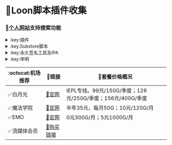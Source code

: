 # :balloon:Loon脚本插件收集  
### 🔔[个人网站](https://ybnet.ga)支持搜索功能

<details>
   <summary>:key:插件</summary>   


|:octocat:插件|:link:链接|:pushpin:操作说明|
|--|--|--|
|:balloon:插件直装|[:link:链接地址](https://ybnet.ga/loon.html)|手机访问
|:white_check_mark:插件合集|[:link:链接地址](https://ybnet.ga/plugin/4in1.plugin)|配置-插件-粘贴链接
|:white_check_mark:去广告|[:link:链接地址](https://ybnet.ga/plugin/startingad.plugin)|配置-插件-粘贴链接
|:white_check_mark:去广告mix|[:link:链接地址](https://ybnet.ga/plugin/adultra.plugin)|配置-插件-粘贴链接
|:white_check_mark:去广告mix+|[:link:链接地址](https://ybnet.ga/plugin/adultraplus.plugin)|配置-插件-粘贴链接
|:white_check_mark:Sub-Store|[:link:链接地址](https://raw.githubusercontent.com/Peng-YM/Sub-Store/master/config/Loon.plugin)|配置-插件-粘贴链接
|:white_check_mark:百度云加速|[:link:链接地址](https://ybnet.ga/plugin/BaiduCloud.plugin)|配置-插件-粘贴链接
|:white_check_mark:扫描全能王|[:link:链接地址](https://ybnet.ga/plugin/CamScanner.plugin)|配置-插件-粘贴链接
|:white_check_mark:Emby|[:link:链接地址](https://ybnet.ga/plugin/Emby.plugin)|配置-插件-粘贴链接
|:white_check_mark:酷我会员|[:link:链接地址](https://ybnet.ga/plugin/KuwoVip.plugin)|配置-插件-粘贴链接
|:white_check_mark:酷我数字专辑解锁|[:link:链接地址](https://ybnet.ga/plugin/kuwo-unlock.plugin)|配置-插件-粘贴链接
|:white_check_mark:历史价格|[:link:链接地址](https://ybnet.ga/plugin/Price.plugin)|配置-插件-粘贴链接
|:white_check_mark:WPS会员解锁|[:link:链接地址](https://ybnet.ga/plugin/WPS.plugin)|配置-插件-粘贴链接
|:white_check_mark:Nicegram会员解锁|[:link:链接地址](https://ybnet.ga/plugin/nicegram.plugin)|配置-插件-粘贴链接
|:white_check_mark:财新文章解锁|[:link:链接地址](https://ybnet.ga/plugin/caixin.plugin)|配置-插件-粘贴链接
|:white_check_mark:spotify会员解锁|[:link:链接地址](https://ybnet.ga/plugin/SpotifyPremium.plugin)|配置-插件-粘贴链接
|:white_check_mark:SoundCloud Go+|[:link:链接地址](https://ybnet.ga/plugin/soundcloud.plugin)|配置-插件-粘贴链接
|:white_check_mark:切换百度搜索|[:link:链接地址](https://ybnet.ga/plugin/B-Search.plugin)|配置-插件-粘贴链接 地址栏输入bd+空格+关键字
|:white_check_mark:代理链路检测|[:link:链接地址](https://ybnet.ga/plugin/NodeLinkCheck.plugin)|配置-插件-粘贴链接
|:white_check_mark:网络模式切换|[:link:链接地址](https://ybnet.ga/plugin/Running-Mode.plugin)|配置-插件-粘贴链接 自行修改[脚本](https://ybnet.ga/plugin/Running-Mode.js)参数
|:white_check_mark:波点音乐|[:link:链接地址](https://ybnet.ga/plugin/Bodian.plugin)|配置-插件-粘贴链接
|:white_check_mark:禁用iOS更新|[:link:链接地址](https://ybnet.ga/plugin/DisableUpdate.plugin)|配置-插件-粘贴链接
|:white_check_mark:奈飞评分|[:link:链接地址](https://ybnet.ga/plugin/Ratings.plugin)|配置-插件-粘贴链接
|:white_check_mark:番茄小说|[:link:链接地址](https://ybnet.ga/plugin/fanqienovel.plugin)|配置-插件-粘贴链接
|:white_check_mark:TestFlight|[:link:链接地址](https://ybnet.ga/plugin/iRingo_TestFlight.plugin)|配置-插件-粘贴链接
|:white_check_mark:BoxJS|[:link:链接地址](https://raw.githubusercontent.com/chavyleung/scripts/master/box/rewrite/boxjs.rewrite.loon.tf.plugin)|配置-插件-粘贴链接-safari-boxjs.com-添加到主屏幕
|:white_check_mark:Bili换区|[:link:链接地址](https://raw.githubusercontent.com/Coldvvater/Loon/master/Plugin/Bili_Auto_Regions.plugin)|配置-插件-粘贴链接
|:white_check_mark:Q-Search|[:link:链接地址](https://raw.githubusercontent.com/Coldvvater/Loon/master/Plugin/Q-Search.plugin)|配置-插件-粘贴链接（需设置duckduckgo为默认搜索引擎）
|:white_check_mark:豆瓣影视|[:link:链接地址](https://raw.githubusercontent.com/Coldvvater/Loon/master/Plugin/DouBanPlay.plugin)|配置-插件-粘贴链接
|:white_check_mark:字幕增强双语|[:link:链接地址](https://raw.githubusercontent.com/DualSubs/DualSubs/main/plugin/DualSubs.plugin)|配置-插件-粘贴链接
|:white_check_mark:YouTube双语|[:link:链接地址](https://raw.githubusercontent.com/DualSubs/DualSubs/main/plugin/DualSubs.YouTube.plugin)|配置-插件-粘贴链接
|:white_check_mark:签到脚本Cookie获取|[:link:链接地址](https://raw.githubusercontent.com/NobyDa/Script/master/Loon/Loon_GetCookie.plugin)|配置-插件-粘贴链接
|:white_check_mark:TF账户管理|[:link:链接地址](https://raw.githubusercontent.com/NobyDa/Script/master/Loon/Loon_TF_Account.plugin)|配置-插件-粘贴链接
|:white_check_mark:巴哈姆特动画疯|[:link:链接地址](https://raw.githubusercontent.com/NobyDa/Script/master/Loon/Loon_Bahamut_ADS.plugin)|配置-插件-粘贴链接
|:white_check_mark:115网盘|[:link:链接地址](https://raw.githubusercontent.com/Tartarus2014/Loon-Script/master/Plugin/115.plugin)|配置-插件-粘贴链接
|:white_check_mark:节点流媒体支持检测|[:link:链接地址](https://raw.githubusercontent.com/Tartarus2014/Loon-Script/master/Plugin/MediaCheck.plugin)|配置-插件-粘贴链接
|:white_check_mark:微博去广告|[:link:链接地址](https://raw.githubusercontent.com/Tartarus2014/Loon-Script/master/Plugin/Block/WeiboAds.plugin)|配置-插件-粘贴链接
|:white_check_mark:知乎去广告|[:link:链接地址](https://raw.githubusercontent.com/Tartarus2014/Loon-Script/master/Plugin/Block/ZhiHu.plugin)|配置-插件-粘贴链接
|:white_check_mark:跳过代理检测|[:link:链接地址](https://raw.githubusercontent.com/Tartarus2014/Loon-Script/master/Plugin/skip-proxy.plugin)|配置-插件-粘贴链接
|:white_check_mark:DNS解析|[:link:链接地址](https://raw.githubusercontent.com/VirgilClyne/VirgilClyne/main/modules/DNS/DNS.plugin)|配置-插件-粘贴链接
|:white_check_mark:iOS天气|[:link:链接地址](https://raw.githubusercontent.com/VirgilClyne/iRingo/main/plugin/Weather.plugin)|配置-插件-粘贴链接
|:white_check_mark:iOS定位|[:link:链接地址](https://raw.githubusercontent.com/VirgilClyne/iRingo/main/plugin/Location.plugin)|配置-插件-粘贴链接
|:white_check_mark:iOSMitM|[:link:链接地址](https://raw.githubusercontent.com/VirgilClyne/iRingo/main/plugin/MitM.plugin)|配置-插件-粘贴链接
|:white_check_mark:Siri|[:link:链接地址](https://raw.githubusercontent.com/VirgilClyne/iRingo/main/plugin/Siri.plugin)|配置-插件-粘贴链接
|:white_check_mark:Apple News|[:link:链接地址](https://raw.githubusercontent.com/VirgilClyne/iRingo/main/plugin/News.plugin)|配置-插件-粘贴链接
|:white_check_mark:Apple TV|[:link:链接地址](https://raw.githubusercontent.com/VirgilClyne/iRingo/main/plugin/TV.plugin)|配置-插件-粘贴链接
|:white_check_mark:流利说解锁|[:link:链接地址](https://ybnet.ga/plugin/lls.plugin)|配置-插件-粘贴链接
|:white_check_mark:JibJab|[:link:链接地址](https://ybnet.ga/plugin/jibjab.plugin)|配置-插件-粘贴链接
|:white_check_mark:Mix Camera|[:link:链接地址](https://ybnet.ga/plugin/mix.plugin)|配置-插件-粘贴链接
|:white_check_mark:Picsart|[:link:链接地址](https://ybnet.ga/plugin/picsart.plugin)|配置-插件-粘贴链接
|:white_check_mark:Polarr|[:link:链接地址](https://ybnet.ga/plugin/polarr.plugin)|配置-插件-粘贴链接
|:white_check_mark:皮皮虾|[:link:链接地址](https://ybnet.ga/plugin/ppx.plugin)|配置-插件-粘贴链接
|:white_check_mark:VSCO|[:link:链接地址](https://ybnet.ga/plugin/vsco.plugin)|配置-插件-粘贴链接
|:white_check_mark:小影|[:link:链接地址](https://ybnet.ga/plugin/xiaoying.plugin)|配置-插件-粘贴链接
|:white_check_mark:香蕉视频|[:link:链接地址](https://ybnet.ga/plugin/xjsp.plugin)|配置-插件-粘贴链接
|:white_check_mark:ColorWidgets小组件|[:link:链接地址](https://ybnet.ga/plugin/colorwidgets.plugin)|配置-插件-粘贴链接
|:white_check_mark:Alarmy闹钟解锁|[:link:链接地址](https://ybnet.ga/plugin/alarmy.plugin)|配置-插件-粘贴链接
|:white_check_mark:彩云天气提醒|[:link:链接地址](https://ybnet.ga/plugin/caiyun.plugin)|配置-插件-粘贴链接
|:white_check_mark:Aloha浏览器|[:link:链接地址](https://ybnet.ga/plugin/aloha.plugin)|配置-插件-粘贴链接
|:white_check_mark:BedtimeFan助眠风扇|[:link:链接地址](https://ybnet.ga/plugin/BedtimeFan.plugin)|配置-插件-粘贴链接
|:white_check_mark:Bazaart解锁|[:link:链接地址](https://ybnet.ga/plugin/bazaart.plugin)|配置-插件-粘贴链接
|:white_check_mark:DailyYoga解锁|[:link:链接地址](https://ybnet.ga/plugin/daily-yoga.plugin)|配置-插件-粘贴链接
|:white_check_mark:Darkroom解锁|[:link:链接地址](https://ybnet.ga/plugin/darkroom.plugin)|配置-插件-粘贴链接
|:white_check_mark:Fabulous解锁|[:link:链接地址](https://ybnet.ga/plugin/fabulous.plugin)|配置-插件-粘贴链接
|:white_check_mark:Invideo解锁|[:link:链接地址](https://ybnet.ga/plugin/invideo.plugin)|配置-插件-粘贴链接
|:white_check_mark:忆飞Gif解锁|[:link:链接地址](https://ybnet.ga/plugin/giftr.plugin)|配置-插件-粘贴链接
|:white_check_mark:句读解锁|[:link:链接地址](https://ybnet.ga/plugin/judou.plugin)|配置-插件-粘贴链接
|:white_check_mark:Kika会员解锁|[:link:链接地址](https://ybnet.ga/plugin/kika.plugin)|配置-插件-粘贴链接
|:white_check_mark:Mojo会员解锁|[:link:链接地址](https://ybnet.ga/plugin/mojo.plugin)|配置-插件-粘贴链接
|:white_check_mark:Musixmatch解锁|[:link:链接地址](https://ybnet.ga/plugin/musixmatch.plugin)|配置-插件-粘贴链接
|:white_check_mark:MyFitnessPal解锁|[:link:链接地址](https://ybnet.ga/plugin/myfitnesspal.plugin)|配置-插件-粘贴链接
|:white_check_mark:Now冥想解锁|[:link:链接地址](https://ybnet.ga/plugin/now.plugin)|配置-插件-粘贴链接
|:white_check_mark:奶由壁纸解锁|[:link:链接地址](https://ybnet.ga/plugin/nybz.plugin)|配置-插件-粘贴链接
|:white_check_mark:Piccollage解锁|[:link:链接地址](https://ybnet.ga/plugin/piccollage.plugin)|配置-插件-粘贴链接
|:white_check_mark:Pixelcut解锁|[:link:链接地址](https://ybnet.ga/plugin/pixelcut.plugin)|配置-插件-粘贴链接
|:white_check_mark:时光手账解锁|[:link:链接地址](https://ybnet.ga/plugin/sgsz.plugin)|配置-插件-粘贴链接
|:white_check_mark:ShadowLink解锁会员节点|[:link:链接地址](https://ybnet.ga/plugin/shadowlinkvpn.plugin)|配置-插件-粘贴链接
|:white_check_mark:Smallpdf解锁|[:link:链接地址](https://ybnet.ga/plugin/smallpdf.plugin)|配置-插件-粘贴链接
|:white_check_mark:Tangerine解锁|[:link:链接地址](https://ybnet.ga/plugin/tangerine.plugin)|配置-插件-粘贴链接
|:white_check_mark:Ten Percent解锁|[:link:链接地址](https://ybnet.ga/plugin/tenpercent.plugin)|配置-插件-粘贴链接
|:white_check_mark:迅雷会员解锁|[:link:链接地址](https://ybnet.ga/plugin/thunder.plugin)|配置-插件-粘贴链接
|:white_check_mark:Workout For Women解锁|[:link:链接地址](https://ybnet.ga/plugin/wfw.plugin)|配置-插件-粘贴链接
|:white_check_mark:Widgetsmith解锁|[:link:链接地址](https://ybnet.ga/plugin/widgetsmith.plugin)|配置-插件-粘贴链接
|:white_check_mark:万能变声器解锁|[:link:链接地址](https://ybnet.ga/plugin/wnbsq.plugin)|配置-插件-粘贴链接
|:white_check_mark:指尖时光解锁会员|[:link:链接地址](https://ybnet.ga/plugin/zjsg.plugin)|配置-插件-粘贴链接
|:white_check_mark:傲软抠图会员|[:link:链接地址](https://ybnet.ga/plugin/apowersoft.plugin)|配置-插件-粘贴链接
|:white_check_mark:Appraven Pro|[:link:链接地址](https://ybnet.ga/plugin/appraven.plugin)|配置-插件-粘贴链接
|:white_check_mark:布丁锁屏|[:link:链接地址](https://ybnet.ga/plugin/bdsp.plugin)|配置-插件-粘贴链接
|:white_check_mark:Bilibili 1080P|[:link:链接地址](https://ybnet.ga/plugin/bili.plugin)|配置-插件-粘贴链接
|:white_check_mark:BOOM会员解锁|[:link:链接地址](https://ybnet.ga/plugin/boom.plugin)|配置-插件-粘贴链接
|:white_check_mark:克拉壁纸|[:link:链接地址](https://ybnet.ga/plugin/clarity.plugin)|配置-插件-粘贴链接
|:white_check_mark:彩云天气SVIP|[:link:链接地址](https://ybnet.ga/plugin/colorweather.plugin)|配置-插件-粘贴链接
|:white_check_mark:Ellabook VIP|[:link:链接地址](https://ybnet.ga/plugin/ellabook.plugin)|配置-插件-粘贴链接
|:white_check_mark:Fimo Pro|[:link:链接地址](https://ybnet.ga/plugin/fimo.plugin)|配置-插件-粘贴链接
|:white_check_mark:FT中文网|[:link:链接地址](https://ybnet.ga/plugin/ft.plugin)|配置-插件-粘贴链接
|:white_check_mark:i Love PDF解锁|[:link:链接地址](https://ybnet.ga/plugin/ilovepdf.plugin)|配置-插件-粘贴链接
|:white_check_mark:美图秀秀VIP|[:link:链接地址](https://ybnet.ga/plugin/meituxx.plugin)|配置-插件-粘贴链接
|:white_check_mark:起伏会员解锁|[:link:链接地址](https://ybnet.ga/plugin/qifu.plugin)|配置-插件-粘贴链接
|:white_check_mark:Symbolab Pro|[:link:链接地址](https://ybnet.ga/plugin/symbolab.plugin)|配置-插件-粘贴链接
|:white_check_mark:Pixiv Show|[:link:链接地址](https://raw.githubusercontent.com/I-am-R-E/Functional-Store-Hub/Master/PixivShow/Loon.plugin)|配置-插件-粘贴链接
|:white_check_mark:B612咔叽|[:link:链接地址](https://ybnet.ga/plugin/b612.plugin)|配置-插件-粘贴链接
|:white_check_mark:儿歌点点会员|[:link:链接地址](https://ybnet.ga/plugin/egdd.plugin)|配置-插件-粘贴链接
|:white_check_mark:hyperweb会员解锁|[:link:链接地址](https://ybnet.ga/plugin/hyperweb.plugin)|配置-插件-粘贴链接
|:white_check_mark:Molycam会员|[:link:链接地址](https://ybnet.ga/plugin/molycam.plugin)|配置-插件-粘贴链接
|:white_check_mark:Photomath会员|[:link:链接地址](https://ybnet.ga/plugin/photomath.plugin)|配置-插件-粘贴链接
|:white_check_mark:西窗烛解锁|[:link:链接地址](https://ybnet.ga/plugin/xcz.plugin)|配置-插件-粘贴链接
|:white_check_mark:Accuweather解锁|[:link:链接地址](https://ybnet.ga/plugin/accu.plugin)|配置-插件-粘贴链接
|:white_check_mark:Meistertask解锁|[:link:链接地址](https://ybnet.ga/plugin/meistertask.plugin)|配置-插件-粘贴链接
|:white_check_mark:一言解锁|[:link:链接地址](https://ybnet.ga/plugin/yiyan.plugin)|配置-插件-粘贴链接
|:white_check_mark:Fantastical解锁|[:link:链接地址](https://ybnet.ga/plugin/fantastical.plugin)|配置-插件-粘贴链接
|:white_check_mark:云听解锁|[:link:链接地址](https://ybnet.ga/plugin/yunting.plugin)|配置-插件-粘贴链接
|:white_check_mark:豌豆清单解锁|[:link:链接地址](https://ybnet.ga/plugin/wdqd.plugin)|配置-插件-粘贴链接
|:white_check_mark:EMMO解锁|[:link:链接地址](https://ybnet.ga/plugin/emmo.plugin)|配置-插件-粘贴链接
|:white_check_mark:小习惯解锁|[:link:链接地址](https://ybnet.ga/plugin/xxg.plugin)|配置-插件-粘贴链接
|:white_check_mark:读书笔记解锁|[:link:链接地址](https://ybnet.ga/plugin/dsbj.plugin)|配置-插件-粘贴链接
|:white_check_mark:斑马海报解锁|[:link:链接地址](https://ybnet.ga/plugin/zebra.plugin)|配置-插件-粘贴链接
|:white_check_mark:My Plate解锁|[:link:链接地址](https://ybnet.ga/plugin/myplate.plugin)|配置-插件-粘贴链接
|❌I AM解锁|[:link:链接地址](https://ybnet.ga/plugin/iam.plugin)|配置-插件-粘贴链接
|:white_check_mark:iMuseum解锁|[:link:链接地址](https://ybnet.ga/plugin/imuseum.plugin)|配置-插件-粘贴链接
|:white_check_mark:Audiomack解锁|[:link:链接地址](https://ybnet.ga/plugin/audiomack.plugin)|配置-插件-粘贴链接
|:white_check_mark:Grammarly解锁|[:link:链接地址](https://ybnet.ga/plugin/grammarly.plugin)|配置-插件-粘贴链接
|:white_check_mark:TOKCAM解锁|[:link:链接地址](https://ybnet.ga/plugin/tokcam.plugin)|配置-插件-粘贴链接
|:white_check_mark:图图记账解锁|[:link:链接地址](https://ybnet.ga/plugin/tutu.plugin)|配置-插件-粘贴链接
|:white_check_mark:WallCraft解锁|[:link:链接地址](https://ybnet.ga/plugin/wallcraft.plugin)|配置-插件-粘贴链接
|:white_check_mark:新语听书解锁|[:link:链接地址](https://ybnet.ga/plugin/xyts.plugin)|配置-插件-粘贴链接
|:white_check_mark:一甜相机解锁|[:link:链接地址](https://ybnet.ga/plugin/yitian.plugin)|配置-插件-粘贴链接
|:white_check_mark:Grow解锁|[:link:链接地址](https://ybnet.ga/plugin/grow.plugin)|配置-插件-粘贴链接
|:white_check_mark:Xmind思维导图|[:link:链接地址](https://ybnet.ga/plugin/xmind.plugin)|配置-插件-粘贴链接
|:white_check_mark:微信公众号去广告|[:link:链接地址](https://ybnet.ga/plugin/wechatad.plugin)|配置-插件-粘贴链接
|:white_check_mark:微博去广告|[:link:链接地址](https://ybnet.ga/plugin/weiboad.plugin)|配置-插件-粘贴链接
|:white_check_mark:哔哩哔哩去广告|[:link:链接地址](https://ybnet.ga/plugin/biliad.plugin)|配置-插件-粘贴链接
|:white_check_mark:喜马拉雅去广告|[:link:链接地址](https://ybnet.ga/plugin/xmlyad.plugin)|配置-插件-粘贴链接
|:white_check_mark:网易蜗牛阅读|[:link:链接地址](https://ybnet.ga/plugin/wnds.plugin)|配置-插件-粘贴链接
|:white_check_mark:马卡龙玩图|[:link:链接地址](https://ybnet.ga/plugin/mklwt.plugin)|配置-插件-粘贴链接
|:white_check_mark:第一弹解锁|[:link:链接地址](https://ybnet.ga/plugin/dyd.plugin)|配置-插件-粘贴链接
|:white_check_mark:海豚记账本|[:link:链接地址](https://ybnet.ga/plugin/htjzb.plugin)|配置-插件-粘贴链接
|:white_check_mark:PEAK解锁|[:link:链接地址](https://ybnet.ga/plugin/peak.plugin)|配置-插件-粘贴链接
|:white_check_mark:Pillow解锁|[:link:链接地址](https://ybnet.ga/plugin/pillow.plugin)|配置-插件-粘贴链接
|:white_check_mark:PocketLists解锁|[:link:链接地址](https://ybnet.ga/plugin/pocketlists.plugin)|配置-插件-粘贴链接
|:white_check_mark:知音漫客解锁|[:link:链接地址](https://ybnet.ga/plugin/zymk.plugin)|配置-插件-粘贴链接
|:white_check_mark:有道云笔记解锁|[:link:链接地址](https://ybnet.ga/plugin/ydybj.plugin)|配置-插件-粘贴链接
|:white_check_mark:Vista看天下解锁|[:link:链接地址](https://ybnet.ga/plugin/vista.plugin)|配置-插件-粘贴链接
|:white_check_mark:PhotosShop Express会员解锁|[:link:链接地址](https://ybnet.ga/plugin/photoshop.plugin)|配置-插件-粘贴链接
|:white_check_mark:人人视频去广告|[:link:链接地址](https://ybnet.ga/plugin/rrsp.plugin)|配置-插件-粘贴链接
|:white_check_mark:七猫小说解锁|[:link:链接地址](https://ybnet.ga/plugin/qmxs.plugin)|配置-插件-粘贴链接
|:white_check_mark:漫画台小程序解锁|[:link:链接地址](https://ybnet.ga/plugin/mht.plugin)|配置-插件-粘贴链接
|:white_check_mark:Notability解锁|[:link:链接地址](https://ybnet.ga/plugin/notability.plugin)|配置-插件-粘贴链接
|:white_check_mark:爱美剧解锁|[:link:链接地址](https://ybnet.ga/plugin/amj.plugin)|配置-插件-粘贴链接
|:white_check_mark:白描黄金会员|[:link:链接地址](https://ybnet.ga/plugin/baimiao.plugin)|配置-插件-粘贴链接
|:white_check_mark:OldRoll相机解锁|[:link:链接地址](https://ybnet.ga/plugin/oldroll.plugin)|配置-插件-粘贴链接
|:white_check_mark:少年得到解锁会员|[:link:链接地址](https://ybnet.ga/plugin/sndd.plugin)|配置-插件-粘贴链接
|:white_check_mark:大蓝鲸|[:link:链接地址](https://ybnet.ga/plugin/dalanjing.plugin)|配置-插件-粘贴链接
|:white_check_mark:螺畤大语文解锁会员|[:link:链接地址](https://ybnet.ga/plugin/lsdyw.plugin)|配置-插件-粘贴链接
|:white_check_mark:语文趣配音解锁会员|[:link:链接地址](https://ybnet.ga/plugin/ywqpy.plugin)|配置-插件-粘贴链接
|:white_check_mark:配音秀解锁会员|[:link:链接地址](https://ybnet.ga/plugin/pyx.plugin)|配置-插件-粘贴链接
|:white_check_mark:纸条年度会员解锁|[:link:链接地址](https://ybnet.ga/plugin/zhitiao.plugin)|配置-插件-粘贴链接
|:white_check_mark:石墨文档解锁|[:link:链接地址](https://ybnet.ga/plugin/smwd.plugin)|配置-插件-粘贴链接
|:white_check_mark:美篇解锁vip|[:link:链接地址](https://ybnet.ga/plugin/meipian.plugin)|配置-插件-粘贴链接
|:white_check_mark:Adobe LightRoom解锁|[:link:链接地址](https://ybnet.ga/plugin/lightroom.plugin)|配置-插件-粘贴链接
|:white_check_mark:Calm解锁|[:link:链接地址](https://ybnet.ga/plugin/calm.plugin)|配置-插件-粘贴链接
|:white_check_mark:NFC门禁卡公交卡|[:link:链接地址](https://ybnet.ga/plugin/nfc.plugin)|配置-插件-粘贴链接
|:white_check_mark:搜图神器|[:link:链接地址](https://ybnet.ga/plugin/stsq.plugin)|配置-插件-粘贴链接
|:white_check_mark:https抓包|[:link:链接地址](https://ybnet.ga/plugin/https.plugin)|配置-插件-粘贴链接
|:white_check_mark:SSA丝社|[:link:链接地址](https://ybnet.ga/plugin/ssa.plugin)|配置-插件-粘贴链接
|:white_check_mark:小小优趣|[:link:链接地址](https://ybnet.ga/plugin/xxyq.plugin)|配置-插件-粘贴链接
|:white_check_mark:幻影相册|[:link:链接地址](https://ybnet.ga/plugin/hyxc.plugin)|配置-插件-粘贴链接
|:white_check_mark:精塾国学|[:link:链接地址](https://ybnet.ga/plugin/jsgx.plugin)|配置-插件-粘贴链接
|:white_check_mark:PrettyUp|[:link:链接地址](https://ybnet.ga/plugin/prettyup.plugin)|配置-插件-粘贴链接
|:white_check_mark:Cubox|[:link:链接地址](https://ybnet.ga/plugin/cubox.plugin)|配置-插件-粘贴链接
|:white_check_mark:pandora订阅管理|[:link:链接地址](https://ybnet.ga/plugin/pandora.plugin)|配置-插件-粘贴链接
|:white_check_mark:微信阅读积分兑换|[:link:链接地址](https://ybnet.ga/plugin/wechatread.plugin)|请查阅脚本内教程
|:white_check_mark:来音智能陪练|[:link:链接地址](https://ybnet.ga/plugin/ly.plugin)|配置-插件-粘贴链接
|:white_check_mark:熊掌记|[:link:链接地址](https://ybnet.ga/plugin/xzj.plugin)|配置-插件-粘贴链接
|❌Notboring解锁|[:link:链接地址](https://ybnet.ga/plugin/notboring.plugin)|配置-插件-粘贴链接
|:white_check_mark:如期扫码解锁|[:link:链接地址](https://ybnet.ga/plugin/rq.plugin)|配置-插件-粘贴链接
|:white_check_mark:CEO周课|[:link:链接地址](https://ybnet.ga/plugin/ceo.plugin)|配置-插件-粘贴链接
|:white_check_mark:Fileball|[:link:链接地址](https://ybnet.ga/plugin/fileball.plugin)|配置-插件-粘贴链接
|:white_check_mark:1blocker|[:link:链接地址](https://ybnet.ga/plugin/1blocker.plugin)|配置-插件-粘贴链接
|:white_check_mark:AI换脸秀|[:link:链接地址](https://ybnet.ga/plugin/ai.plugin)|配置-插件-粘贴链接
|:white_check_mark:proknockout|[:link:链接地址](https://ybnet.ga/plugin/proknockout.plugin)|配置-插件-粘贴链接
|:white_check_mark:青柠海报|[:link:链接地址](https://ybnet.ga/plugin/qnhb.plugin)|配置-插件-粘贴链接
|:white_check_mark:FainTV|[:link:链接地址](https://ybnet.ga/plugin/faintv.plugin)|配置-插件-粘贴链接
|:white_check_mark:微信听书|[:link:链接地址](https://ybnet.ga/plugin/wxts.plugin)|配置-插件-粘贴链接
|:white_check_mark:人民日报去广告|[:link:链接地址](https://ybnet.ga/plugin/rmrb.plugin)|配置-插件-粘贴链接
|:white_check_mark:爱企查|[:link:链接地址](https://ybnet.ga/plugin/aqc.plugin)|配置-插件-粘贴链接
|:white_check_mark:微信读书免费卡解锁|[:link:链接地址](https://ybnet.ga/plugin/wxds.plugin)|配置-插件-粘贴链接
|:white_check_mark:chic|[:link:链接地址](https://ybnet.ga/plugin/chic.plugin)|配置-插件-粘贴链接
|:white_check_mark:有道词典|[:link:链接地址](https://ybnet.ga/plugin/ydcd.plugin)|配置-插件-粘贴链接
|:white_check_mark:一路听天下|[:link:链接地址](https://ybnet.ga/plugin/ylttx.plugin)|配置-插件-粘贴链接
|:white_check_mark:网速测试大师|[:link:链接地址](https://ybnet.ga/plugin/wscsds.plugin)|配置-插件-粘贴链接
|:white_check_mark:网速管家|[:link:链接地址](https://ybnet.ga/plugin/wsgj.plugin)|配置-插件-粘贴链接
|:white_check_mark:EFEKT美易|[:link:链接地址](https://ybnet.ga/plugin/efekt.plugin)|配置-插件-粘贴链接
|:white_check_mark:WPS稻壳|[:link:链接地址](https://ybnet.ga/plugin/doc.plugin)|配置-插件-粘贴链接
|:white_check_mark:米克锁屏|[:link:链接地址](https://ybnet.ga/plugin/mksp.plugin)|配置-插件-粘贴链接
|:white_check_mark:阿布睡前故事|[:link:链接地址](https://ybnet.ga/plugin/absqgs.plugin)|配置-插件-粘贴链接
|:white_check_mark:collart|[:link:链接地址](https://ybnet.ga/plugin/collart.plugin)|配置-插件-粘贴链接
|:white_check_mark:博商小麦|[:link:链接地址](https://ybnet.ga/plugin/bsxm.plugin)|配置-插件-粘贴链接
|:white_check_mark:MEMRISE|[:link:链接地址](https://ybnet.ga/plugin/memrise.plugin)|配置-插件-粘贴链接
|:white_check_mark:堆糖|[:link:链接地址](https://ybnet.ga/plugin/duitang.plugin)|配置-插件-粘贴链接
|:white_check_mark:Flomo|[:link:链接地址](https://ybnet.ga/plugin/folomo.plugin)|配置-插件-粘贴链接
|:white_check_mark:APTV|[:link:链接地址](https://ybnet.ga/plugin/aptv.plugin)|配置-插件-粘贴链接
|:white_check_mark:香哈菜谱大全|[:link:链接地址](https://ybnet.ga/plugin/cp.plugin)|配置-插件-粘贴链接
|:white_check_mark:长相思|[:link:链接地址](https://ybnet.ga/plugin/cxs.plugin)|配置-插件-粘贴链接
|:white_check_mark:电子请柬制作|[:link:链接地址](https://ybnet.ga/plugin/dzqj.plugin)|配置-插件-粘贴链接
|:white_check_mark:黄油相机|[:link:链接地址](https://ybnet.ga/plugin/hyxj.plugin)|配置-插件-粘贴链接
|:white_check_mark:Lingokids|[:link:链接地址](https://ybnet.ga/plugin/lingokids.plugin)|配置-插件-粘贴链接
|:white_check_mark:百度文库阅读解锁|[:link:链接地址](https://ybnet.ga/plugin/bdwk.plugin)|配置-插件-粘贴链接
|:white_check_mark:Craft|[:link:链接地址](https://ybnet.ga/plugin/craft.plugin)|配置-插件-粘贴链接
|:white_check_mark:Panda小组件|[:link:链接地址](https://ybnet.ga/plugin/panda.plugin)|配置-插件-粘贴链接
|:white_check_mark:Keep|[:link:链接地址](https://ybnet.ga/plugin/keep.plugin)|配置-插件-粘贴链接
|:white_check_mark:Documents|[:link:链接地址](https://ybnet.ga/plugin/documents.plugin)|配置-插件-粘贴链接
|:white_check_mark:Planny|[:link:链接地址](https://ybnet.ga/plugin/planny.plugin)|配置-插件-粘贴链接
|:white_check_mark:Ego Reader|[:link:链接地址](https://ybnet.ga/plugin/ego.plugin)|配置-插件-粘贴链接
|:white_check_mark:极速扫描仪|[:link:链接地址](https://ybnet.ga/plugin/jssmy.plugin)|配置-插件-粘贴链接
|:white_check_mark:指尖笔记|[:link:链接地址](https://ybnet.ga/plugin/zjbj.plugin)|配置-插件-粘贴链接
|:white_check_mark:钱迹|[:link:链接地址](https://ybnet.ga/plugin/qj.plugin)|配置-插件-粘贴链接
|:white_check_mark:Agenda|[:link:链接地址](https://ybnet.ga/plugin/agenda.plugin)|配置-插件-粘贴链接
|:white_check_mark:多重搜索|[:link:链接地址](https://ybnet.ga/plugin/multisearch.plugin)|配置-插件-粘贴链接
|:white_check_mark:即刻运动|[:link:链接地址](https://ybnet.ga/plugin/jkyd.plugin)|配置-插件-粘贴链接
|:white_check_mark:Day One|[:link:链接地址](https://ybnet.ga/plugin/dayone.plugin)|配置-插件-粘贴链接
|:white_check_mark:Usage|[:link:链接地址](https://ybnet.ga/plugin/usage.plugin)|配置-插件-粘贴链接
|:white_check_mark:谜底时钟|[:link:链接地址](https://ybnet.ga/plugin/mdsz.plugin)|配置-插件-粘贴链接
|:white_check_mark:MoenyThings|[:link:链接地址](https://ybnet.ga/plugin/moneythings.plugin)|配置-插件-粘贴链接
|:white_check_mark:手机扫描仪|[:link:链接地址](https://ybnet.ga/plugin/sjsmy.plugin)|配置-插件-粘贴链接
|:white_check_mark:Sorted|[:link:链接地址](https://ybnet.ga/plugin/sorted.plugin)|配置-插件-粘贴链接
|:white_check_mark:尽简衣橱|[:link:链接地址](https://ybnet.ga/plugin/jjyc.plugin)|配置-插件-粘贴链接
|:white_check_mark:看理想|[:link:链接地址](https://ybnet.ga/plugin/klx.plugin)|配置-插件-粘贴链接
|:white_check_mark:目标地图|[:link:链接地址](https://ybnet.ga/plugin/mbdt.plugin)|配置-插件-粘贴链接
|:white_check_mark:拼图酱|[:link:链接地址](https://ybnet.ga/plugin/ptj.plugin)|配置-插件-粘贴链接
|:white_check_mark:向日葵阅读|[:link:链接地址](https://ybnet.ga/plugin/xrk.plugin)|配置-插件-粘贴链接
|:white_check_mark:卡片日记|[:link:链接地址](https://ybnet.ga/plugin/kprj.plugin)|配置-插件-粘贴链接
|:white_check_mark:莉景天气|[:link:链接地址](https://ybnet.ga/plugin/ljtq.plugin)|配置-插件-粘贴链接
|:white_check_mark:Motivation|[:link:链接地址](https://ybnet.ga/plugin/motivation.plugin)|配置-插件-粘贴链接
|:white_check_mark:PDF Viewer|[:link:链接地址](https://ybnet.ga/plugin/pdfviewer.plugin)|配置-插件-粘贴链接
|:white_check_mark:Percento|[:link:链接地址](https://ybnet.ga/plugin/percento.plugin)|配置-插件-粘贴链接
|:white_check_mark:Pixelance|[:link:链接地址](https://ybnet.ga/plugin/pixelance.plugin)|配置-插件-粘贴链接
|:white_check_mark:Retake|[:link:链接地址](https://ybnet.ga/plugin/retake.plugin)|配置-插件-粘贴链接
|:white_check_mark:色采|[:link:链接地址](https://ybnet.ga/plugin/sc.plugin)|配置-插件-粘贴链接
|:white_check_mark:闪萌表情|[:link:链接地址](https://ybnet.ga/plugin/smbq.plugin)|配置-插件-粘贴链接
|:white_check_mark:音频剪辑|[:link:链接地址](https://ybnet.ga/plugin/ypjj.plugin)|配置-插件-粘贴链接
|:white_check_mark:Varlens|[:link:链接地址](https://ybnet.ga/plugin/varlens.plugin)|配置-插件-粘贴链接
|:white_check_mark:一木记账|[:link:链接地址](https://ybnet.ga/plugin/ymjz.plugin)|配置-插件-粘贴链接
|:white_check_mark:Drafts|[:link:链接地址](https://ybnet.ga/plugin/drafts.plugin)|配置-插件-粘贴链接
|:white_check_mark:叮叮水印相机|[:link:链接地址](https://ybnet.ga/plugin/ddsyxj.plugin)|配置-插件-粘贴链接
|:white_check_mark:Emote|[:link:链接地址](https://ybnet.ga/plugin/emote.plugin)|配置-插件-粘贴链接
|:white_check_mark:灵敢足迹|[:link:链接地址](https://ybnet.ga/plugin/lgzj.plugin)|配置-插件-粘贴链接
|:white_check_mark:7分钟HIIT运动|[:link:链接地址](https://ybnet.ga/plugin/seven.plugin)|配置-插件-粘贴链接
|:white_check_mark:私密相册管家|[:link:链接地址](https://ybnet.ga/plugin/smxcgj.plugin)|配置-插件-粘贴链接
|:white_check_mark:FitnessView|[:link:链接地址](https://ybnet.ga/plugin/fnv.plugin)|配置-插件-粘贴链接
|:white_check_mark:TODO清单|[:link:链接地址](https://ybnet.ga/plugin/todo.plugin)|配置-插件-粘贴链接
|:white_check_mark:淘票票评分|[:link:链接地址](https://ybnet.ga/plugin/tpp.plugin)|配置-插件-粘贴链接
|:white_check_mark:天天豆|[:link:链接地址](https://ybnet.ga/plugin/ttd.plugin)|配置-插件-粘贴链接
|:white_check_mark:咖映|[:link:链接地址](https://ybnet.ga/plugin/ky.plugin)|配置-插件-粘贴链接
|:white_check_mark:VCUS|[:link:链接地址](https://ybnet.ga/plugin/vcus.plugin)|配置-插件-粘贴链接
|:white_check_mark:傲软PDF编辑|[:link:链接地址](https://ybnet.ga/plugin/arpdfbj.plugin)|配置-插件-粘贴链接
|:white_check_mark:傲软投屏|[:link:链接地址](https://ybnet.ga/plugin/artp.plugin)|配置-插件-粘贴链接
|:white_check_mark:幻休|[:link:链接地址](https://ybnet.ga/plugin/hx.plugin)|配置-插件-粘贴链接
|:white_check_mark:绘影字幕|[:link:链接地址](https://ybnet.ga/plugin/hyzm.plugin)|配置-插件-粘贴链接
|:white_check_mark:汇中考|[:link:链接地址](https://ybnet.ga/plugin/hzk.plugin)|配置-插件-粘贴链接
|:white_check_mark:iScreen|[:link:链接地址](https://ybnet.ga/plugin/iscreen.plugin)|配置-插件-粘贴链接
|:white_check_mark:小组件盒子|[:link:链接地址](https://ybnet.ga/plugin/xzjhz.plugin)|配置-插件-粘贴链接
|:white_check_mark:佐糖|[:link:链接地址](https://ybnet.ga/plugin/zt.plugin)|配置-插件-粘贴链接
|:white_check_mark:飞鱼计划|[:link:链接地址](https://ybnet.ga/plugin/fyjh.plugin)|配置-插件-粘贴链接
|:white_check_mark:过期啦|[:link:链接地址](https://ybnet.ga/plugin/gql.plugin)|配置-插件-粘贴链接
|:white_check_mark:乃糖小组件|[:link:链接地址](https://ybnet.ga/plugin/nt.plugin)|配置-插件-粘贴链接
|:white_check_mark:一书一课|[:link:链接地址](https://ybnet.ga/plugin/ysyk.plugin)|配置-插件-粘贴链接
|:white_check_mark:充电助手|[:link:链接地址](https://ybnet.ga/plugin/cdzs.plugin)|配置-插件-粘贴链接
|:white_check_mark:电视家|[:link:链接地址](https://ybnet.ga/plugin/dsj.plugin)|配置-插件-粘贴链接
|:white_check_mark:Endel|[:link:链接地址](https://ybnet.ga/plugin/endel.plugin)|配置-插件-粘贴链接
|:white_check_mark:格至日记|[:link:链接地址](https://ybnet.ga/plugin/gzrj.plugin)|配置-插件-粘贴链接
|:white_check_mark:高德地图去广告|[:link:链接地址](https://ybnet.ga/plugin/gddt.plugin)|配置-插件-粘贴链接
|:white_check_mark:好事发生|[:link:链接地址](https://ybnet.ga/plugin/hsfs.plugin)|配置-插件-粘贴链接
|:white_check_mark:简讯|[:link:链接地址](https://ybnet.ga/plugin/jianxun.plugin)|配置-插件-粘贴链接
|:white_check_mark:可拍|[:link:链接地址](https://ybnet.ga/plugin/kepai.plugin)|配置-插件-粘贴链接
|:white_check_mark:Lifeviewer|[:link:链接地址](https://ybnet.ga/plugin/lifeviewer.plugin)|配置-插件-粘贴链接
|:white_check_mark:Relens|[:link:链接地址](https://ybnet.ga/plugin/relens.plugin)|配置-插件-粘贴链接
|:white_check_mark:Vivacut|[:link:链接地址](https://ybnet.ga/plugin/vivacut.plugin)|配置-插件-粘贴链接
|:white_check_mark:Watchout|[:link:链接地址](https://ybnet.ga/plugin/watchout.plugin)|配置-插件-粘贴链接
|:white_check_mark:无痕去水印|[:link:链接地址](https://ybnet.ga/plugin/whqsy.plugin)|配置-插件-粘贴链接
|:white_check_mark:节点信息查询|[:link:链接地址](https://ybnet.ga/plugin/GeoLocation.plugin)|配置-插件-粘贴链接
|:white_check_mark:一键换脸|[:link:链接地址](https://ybnet.ga/plugin/yjhl.plugin)|配置-插件-粘贴链接
|:white_check_mark:Styleart|[:link:链接地址](https://ybnet.ga/plugin/styleart.plugin)|配置-插件-粘贴链接
|:white_check_mark:流媒体解锁查询|[:link:链接地址](https://ybnet.ga/plugin/MediaChecker.plugin)|配置-插件-粘贴链接
|:white_check_mark:7动|[:link:链接地址](https://ybnet.ga/plugin/7dong.plugin)|配置-插件-粘贴链接
|:white_check_mark:生活指数通知|[:link:链接地址](https://ybnet.ga/plugin/lifeindex.plugin)|配置-插件-粘贴链接
|:white_check_mark:海报工厂|[:link:链接地址](https://ybnet.ga/plugin/hbgc.plugin)|配置-插件-粘贴链接
|:white_check_mark:我的番茄|[:link:链接地址](https://ybnet.ga/plugin/wdfq.plugin)|配置-插件-粘贴链接
|:white_check_mark:FoMz|[:link:链接地址](https://ybnet.ga/plugin/fomz.plugin)|配置-插件-粘贴链接
|:white_check_mark:日杂相机|[:link:链接地址](https://ybnet.ga/plugin/rzxj.plugin)|配置-插件-粘贴链接
|:white_check_mark:古诗词大全|[:link:链接地址](https://ybnet.ga/plugin/gscdq.plugin)|配置-插件-粘贴链接
|:white_check_mark:Mondly|[:link:链接地址](https://ybnet.ga/plugin/mondly.plugin)|配置-插件-粘贴链接
|:white_check_mark:猫头鹰文件|[:link:链接地址](https://ybnet.ga/plugin/mtywj.plugin)|配置-插件-粘贴链接
|:white_check_mark:YouTube去广告|[:link:链接地址](https://ybnet.ga/plugin/youtube.plugin)|配置-插件-粘贴链接
|:white_check_mark:汉堡儿童故事|[:link:链接地址](https://ybnet.ga/plugin/hbetgs.plugin)|配置-插件-粘贴链接
|:white_check_mark:iconKiller|[:link:链接地址](https://ybnet.ga/plugin/iconkiller.plugin)|配置-插件-粘贴链接
|:white_check_mark:中华诗词库|[:link:链接地址](https://ybnet.ga/plugin/zhsck.plugin)|配置-插件-粘贴链接
|:white_check_mark:字体册|[:link:链接地址](https://ybnet.ga/plugin/ztc.plugin)|配置-插件-粘贴链接
|:white_check_mark:配音|[:link:链接地址](https://ybnet.ga/plugin/peiyin.plugin)|配置-插件-粘贴链接
|:white_check_mark:AdGuard|[:link:链接地址](https://ybnet.ga/plugin/adguard.plugin)|配置-插件-粘贴链接
|:white_check_mark:阿里云盘签到|[:link:链接地址](https://ybnet.ga/plugin/aliyun.plugin)|配置-插件-粘贴链接





****
* 解锁类插件一般需要登录账号恢复购买，如不生效，请卸载重装。
* 除集合类外，脚本插件均署名原作者，如有署名错误，请联系邮箱更正。
* 如需修改或分享，请保留作者信息。

</details>



<details>
  <summary>:key:Substore脚本</summary>  

|:octocat:Sub-Store脚本|:link:链接|:pushpin:操作说明|
|--|--|--|
|:white_check_mark:脚本操作：重命名|[:link:链接地址](https://raw.githubusercontent.com/qwerzl/rename.js/main/rename.js#input=zh&output=zh&airport=你需要的机场名)|SubStore-订阅编辑-添加操作-脚本操作-粘贴链接（自行修改自己的机场名）
|:white_check_mark:脚本过滤：筛选80 443端口|[:link:链接地址](https://raw.githubusercontent.com/deezertidal/private/main/port-filter.js)|SubStore-订阅编辑-添加操作-脚本过滤-粘贴链接
|:white_check_mark:脚本过滤：筛选80,443，vmess,ws节点(免流节点)|[:link:链接地址](https://raw.githubusercontent.com/deezertidal/private/main/nodes-filter.js)|SubStore-订阅编辑-添加操作-脚本过滤-粘贴链接
|:white_check_mark:脚本操作：修改host混淆|[:link:链接地址](https://raw.githubusercontent.com/deezertidal/private/main/vmess-host.js)|SubStore-订阅编辑-添加操作-脚本操作-粘贴链接（自行修改参数）

</details>


<details>

  <summary>:key:永久签名工具及IPA</summary>  
  
|:octocat:签名工具|:link:链接|:pushpin:操作说明|
|--|--|--|
|:white_check_mark:TrollStore 永久签名|[:link:教程](https://github.com/deezertidal/shadowrocket-rules/blob/main/TrollStore.MD)|支持iOS14.0-15.4.1
|:white_check_mark:Youtube.ipa|[:link:链接地址](https://github.com/qnblackcat/uYouPlus/releases/download/v18.08.1-2.3.1/uYouPlus_18.08.1_2.3.1.ipa)|去广告 后台播放音乐 画中画
|:white_check_mark:微信双开.ipa|[:link:链接地址](https://github.com/zwf234/WeChat/releases)|双开
|:white_check_mark:Appstore++|[:link:链接地址](https://ipa.store/2886.html)|降级工具
|:white_check_mark:Tiktok.ipa|[:link:链接地址](https://drive.google.com/file/d/1XMbpcMiv2yYEw6ApYG8sCL9oGNbPpcJ5/view?usp=drivesdk)|内置换区功能
|:white_check_mark:No homebar|[:link:链接地址](https://appdb.to/app/cydia/1900001061)|隐藏屏幕底部横条
|:white_check_mark:Trollspeed.ipa|[:link:链接地址](https://drive.google.com/file/d/17HIcHpiclJnFi_pAVpc71rTsDAL3JKCn/view)|显示网速
|:white_check_mark:其他.ipa|[:link:链接地址](https://appdb.to/search/?type=cydia)，[:link:链接地址](https://ipa.store)|



</details>


 <details>
  <summary>:key:申明</summary>

## :warning:免责声明：

* 本项目涉及的任何解锁和解密分析脚本仅用于资源共享和学习研究，不能保证其合法性，准确性，完整性和有效性，请根据情况自行判断.

* 间接使用脚本的任何用户，包括但不限于建立VPS或在某些行为违反国家/地区法律或相关法规的情况下进行传播, 本项目对于由此引起的任何隐私泄漏或其他后果概不负责.

* 请勿将Script项目的任何内容用于商业或非法目的，否则后果自负.

* 如果任何单位或个人认为该项目的脚本可能涉嫌侵犯其权利，则应及时通知并提供身份证明，所有权证明，我们将在收到认证文件后删除相关脚本.

* 对任何脚本问题概不负责，包括但不限于由任何脚本错误导致的任何损失或损害.

* 您必须在下载后的24小时内从计算机或手机中完全删除以上内容.

* 任何以任何方式查看此项目的人或直接或间接使用该Script项目的任何脚本的使用者都应仔细阅读此声明。保留随时更改或补充此免责声明的权利。一旦使用并复制了任何相关脚本或Script项目的规则，则视为您已接受此免责声明.

### 特别感谢（排名不分先后,如有遗漏请提醒补充）：

* [@ddgksf2013](https://github.com/ddgksf2013)

* [@Marol62926](https://github.com/Marol62926)

* [@Tartarus2014](https://github.com/Tartarus2014)

* [@I-am-R-E](https://github.com/I-am-R-E)

* [@yqc007](https://github.com/yqc007)

* [@nzw9314](https://github.com/nzw9314)

* [@Qure](https://github.com/Koolson/Qure)

* [@Orz](https://github.com/Orz-3/mini)

* [@NobyDa](https://github.com/NobyDa)

* [@lhie1](https://github.com/lhie1)

* [@ConnersHua](https://github.com/ConnersHua)

* [@chavyleung](https://github.com/chavyleung)

* [@yichahucha](https://github.com/yichahucha)

* [@langkhach270389](https://github.com/langkhach270389)

* [@Choler](https://github.com/Choler)

* [@onewayticket255](https://github.com/onewayticket255)

* [@NavePnow](https://github.com/NavePnow)

* [@Meeta](https://github.com/MeetaGit)

* [@Neurogram-R](https://github.com/Neurogram-R)

* [@sazs34](https://github.com/sazs34)

* [@uniqueque](https://github.com/uniqueque)

* [@eHpo](https://github.com/eHpo1/Rules)

* [@Sunert](https://github.com/Sunert/Scripts)

* [@songyangzz](https://github.com/songyangzz/QuantumultX.git)

* [@zZPiglet](https://github.com/zZPiglet/Task.git)

* [@Peng-YM](https://github.com/Peng-YM/QuanX)

* [@evilbutcher](https://github.com/evilbutcher/Quantumult_X/tree/master)

* [@lxk0301](https://gitee.com/lxk0301/jd_scripts/tree/master/)

* [@toulanboy](https://github.com/toulanboy/scripts)

* [@lowking](https://github.com/lowking/Scripts)
 </details>

|:octocat:机场推荐|:link:链接| :pushpin:套餐价格概况
|--|--|--|
|:white_check_mark:白月光|[:link:官网](https://www.bygcloud.com/#/register?code=DX4iT5B4)|IEPL专线。99元/150G/季度；126元/250G/季度；156元/400G/季度
|:white_check_mark:魔法学院|[:link:官网](https://2220.it/register?aff=GNs68S4XWT)|半年35元，每月50G；10元/120G/月
|:white_check_mark:EMO|[:link:官网](https://yyds.emovpn.top/#/register?code=7KLxhYOS)|0元300G/月；5元1000G/月
|:white_check_mark:流媒体会员|[:link:购买链接](https://ihezu.gold/r8YMSR)|  
